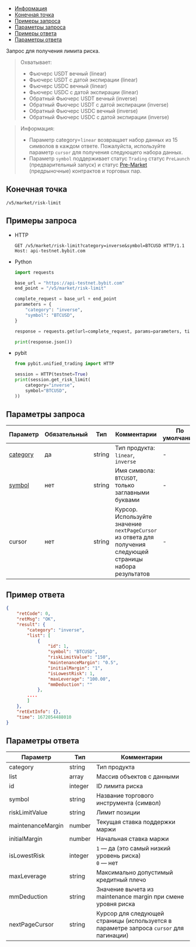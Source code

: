 - [Информация](#информация)
- [Конечная точка](#конечная-точка)
- [Примеры запроса](#примеры-запроса)
- [Параметры запроса](#параметры-запроса)
- [Примеры ответа](#примеры-ответа)
- [Параметры ответа](#параметры-ответа)

<a id="информация"></a>

Запрос для получения лимита риска.

>Охватывает:  
>
>- Фьючерс USDT вечный (linear)
>- Фьючерс USDT с датой экспирации (linear)
>- Фьючерс USDC вечный (linear)
>- Фьючерс USDC с датой экспирации (linear)
>- Обратный Фьючерс USDT вечный (inverse)
>- Обратный Фьючерс USDT с датой экспирации  (inverse)
>- Обратный Фьючерс USDC вечный  (inverse)
>- Обратный Фьючерс USDC с датой экспирации  (inverse)
<!-- -->
>Информация:
>
>- Параметр category=`linear` возвращает набор данных из 15 символов в каждом ответе. Пожалуйста, используйте параметр
> `cursor` для получения следующего набора данных.
>- Параметр `symbol` поддерживает статус `Trading` статус `PreLaunch` (предварительный запуск) и статус
> [Pre-Market](https://www.bybit.com/en/help-center/article/Introduction-to-Pre-Market-Perpetual) (предрыночные)
> контрактов и торговых пар.

<a id="конечная-точка"></a>

## Конечная точка

`/v5/market/risk-limit`

<a id="примеры-запроса"></a>

## Примеры запроса

- HTTP

  ```http
  GET /v5/market/risk-limit?category=inverse&symbol=BTCUSD HTTP/1.1
  Host: api-testnet.bybit.com
  ```

- Python

  ```python
  import requests

  base_url = "https://api-testnet.bybit.com"
  end_point = "/v5/market/risk-limit"

  complete_request = base_url + end_point
  parameters = {
      "category": "inverse",
      "symbol": "BTCUSD",
  }
  
  response = requests.get(url=complete_request, params=parameters, timeout=10)

  print(response.json())
  ```

- pybit

  ```python
  from pybit.unified_trading import HTTP

  session = HTTP(testnet=True)
  print(session.get_risk_limit(
      category="inverse",
      symbol="BTCUSD",
  ))
  ```

<a id="параметры-запроса"></a>

## Параметры запроса

|Параметр  	                  |Обязательный	 |Тип   	  |Комментарии                       |По умолчанию|
|-----------------------------|--------------|------------|----------------------------------|------------|
|[category](<../20.Определения значений в запросах и ответах.md#category>)	|да           |string    |Тип продукта: `linear`, `inverse`                       |-           |
|[symbol](<../20.Определения значений в запросах и ответах.md#symbol>)	    |нет          |string    |Имя символа: `BTCUSDT`, только заглавными буквами                         |-           |
|cursor	    |нет      	 |string    |Курсор. Используйте значение `nextPageCursor` из ответа для получения следующей страницы набора результатов   |-           |

<a id="примеры-ответа"></a>

## Пример ответа

```json
{
    "retCode": 0,
    "retMsg": "OK",
    "result": {
        "category": "inverse",
        "list": [
            {
                "id": 1,
                "symbol": "BTCUSD",
                "riskLimitValue": "150",
                "maintenanceMargin": "0.5",
                "initialMargin": "1",
                "isLowestRisk": 1,
                "maxLeverage": "100.00",
                "mmDeduction": ""
            },
        ....
        ]
    },
    "retExtInfo": {},
    "time": 1672054488010
}
```

<a id="параметры-ответа"></a>

## Параметры ответа

|Параметр  |Тип       |Комментарии                                             |
|----------|----------|--------------------------------------------------------|
|category  |string       |Тип продукта                                             |
|list  |array       |Массив объектов с данными                                             |
|id  |integer       |ID лимита риска                                             |
|symbol  |string       |Название торгового инструмента (символ)                                             |
|riskLimitValue  |string       |Лимит позиции                                             |
|maintenanceMargin  |number       |Текущая ставка поддержки маржи                                             |
|initialMargin  |number       |Начальная ставка маржи                                             |
|isLowestRisk  |integer       |`1` — да (это самый низкий уровень риска)<br>`0` — нет                                             |
|maxLeverage  |string       |Максимально допустимый кредитный плечо                                             |
|mmDeduction  |string       |Значение вычета из maintenance margin при смене уровня риска                                             |
|nextPageCursor  |string       |Курсор для следующей страницы (используется в параметре запроса `cursor` для пагинации)                                             |
